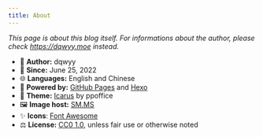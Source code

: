 ```yaml
---
title: About
---
```

*This page is about this blog itself. For informations about the author, please check https://dqwyy.moe instead.*

- 👤 **Author:** dqwyy
- 📅 **Since:** June 25, 2022
- 🌐 **Languages:** English and Chinese
- 🔌 **Powered by:** [GitHub Pages](https://pages.github.com/) and [Hexo](https://hexo.io/)
- 🎨 **Theme:** [Icarus](https://github.com/ppoffice/hexo-theme-icarus) by ppoffice
- 🖼️ **Image host:** [SM.MS](https://sm.ms)
- ✨ **Icons**: [Font Awesome](https://fontawesome.com/)
- ⚖️ **License:** [CC0 1.0](https://creativecommons.org/publicdomain/zero/1.0/), unless fair use or otherwise noted